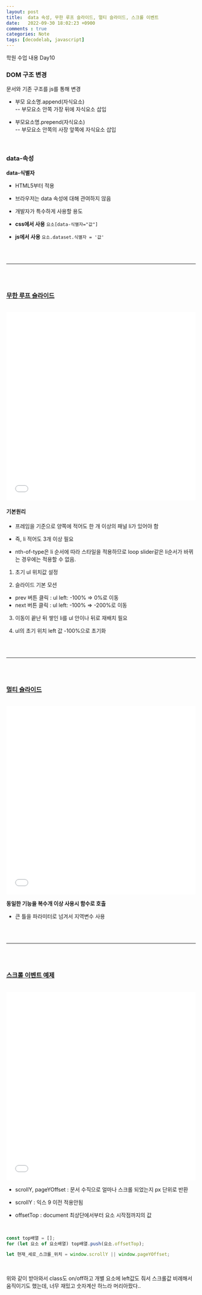 ```yaml
---
layout: post
title:  data 속성, 무한 루프 슬라이드, 멀티 슬라이드, 스크롤 이벤트
date:   2022-09-30 18:02:23 +0900
comments : true
categories: Note
tags: [decodelab, javascript]
---
```


학원 수업 내용 Day10

### DOM 구조 변경

문서와 기존 구조를 js를 통해 변경

- 부모 요소명.append(자식요소)    
-- 부모요소 안쪽 가장 뒤에 자식요소 삽입

- 부모요소명.prepend(자식요소)    
-- 부모요소 안쪽의 사장 앞쪽에 자식요소 삽입

<br>

### data-속성

**data-식별자**

- HTML5부터 적용

- 브라우저는 data 속성에 대해 관여하지 않음

- 개발자가 특수하게 사용할 용도

- **css에서 사용** `요소[data-식별자="값"]`

- **js에서 사용** `요소.dataset.식별자 = '값'`

<br><br>
<hr>
<br><br>

### [무한 루프 슬라이드](/decodelab/220930/slider_loop/)

<br>

<iframe src='/decodelab/220930/slider_loop/' frameborder='0' width='100%' height='500px'></iframe>

<br>

#### 기본원리

- 프레임을 기준으로 양쪽에 적어도 한 개 이상의 패널 li가 있어야 함

- 즉, li 적어도 3개 이상 필요

- nth-of-type은 li 순서에 따라 스타일을 적용하므로 loop slider같은 li순서가 바뀌는 경우에는 적용할 수 없음.

1. 초기 ul 위치값 설정

2. 슬라이드 기본 모션    
- prev 버튼 클릭 : ul left: -100% => 0%로 이동    
- next 버튼 클릭 : ul left: -100% => -200%로 이동

3. 이동이 끝난 뒤 쌓인 li를 ul 안이나 뒤로 재배치 필요

4. ul의 초기 위치 left 값 -100%으로 초기화

<br><br>
<hr>
<br><br>

### [멀티 슬라이드](/decodelab/220930/multi_slider/)

<br>

<iframe src='/decodelab/220930/multi_slider/' frameborder='0' width='100%' height='500px'></iframe>

<br>

**동일한 기능을 복수개 이상 사용시 함수로 호출**

- 큰 틀을 파라미터로 넘겨서 지역변수 사용

<br><br>
<hr>
<br><br>

### [스크롤 이벤트 예제](/decodelab/220930/scroll/)

<br>

<iframe src='/decodelab/220930/scroll/' frameborder='0' width='100%' height='500px'></iframe>

<br>

- scrollY, pageYOffset : 문서 수직으로 얼마나 스크롤 되었는지 px 단위로 반환

- scrollY : 익스 9 이전 적용안됨

- offsetTop : document 최상단에서부터 요소 시작점까지의 값

<br>

```javascript
const top배열 = [];
for (let 요소 of 요소배열) top배열.push(요소.offsetTop);

let 현재_세로_스크롤_위치 = window.scrollY || window.pageYOffset;
```

<br>

위와 같이 받아와서 class도 on/off하고 개별 요소에 left값도 줘서 스크롤값 비례해서 움직이기도 했는데, 너무 재밌고 숫자계산 하느라 머리아팠다..

<br><br>

